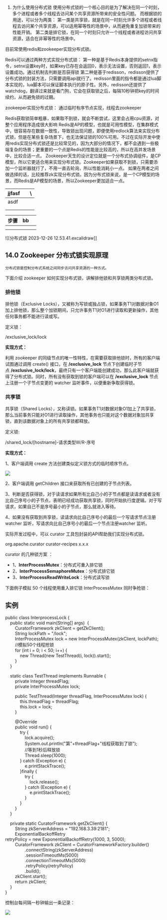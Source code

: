 1. 为什么使用分布式锁
使用分布式锁的一个核心目的是为了解决在同一个时刻，多个进程或者多个线程去访问某个共享资源所带来的安全性问题。
而根据锁的用途，可以分为两类：
第一类是共享锁，就是在同一时刻允许多个进程或者线程去访问某个共享资源，可以适用幂等性的场景中，从而避免重复加锁带来的性能开销。
第二类是排它锁，在同一个时刻只允许一个线程或者进程访问共享资源，适合在非幂等性的场景中。

目前常使用redis和zookeeper实现分布式锁。

Redis可以通过两种方式实现分布式锁：
第一种是基于Redis本身提供的setnx指令，setnx设置key时，如果key已存在会返回0，表示无法设置，否则返回1，表示设置成功。通过机制去判断是否获得锁
第二种是基于redisson，redisson提供了分布式锁的封装方法，只需要调用api就行了。redisson里面的指令都是通过lua脚本实现的，lua脚本可以保证脚本执行的原子性。另外，redisson还提供了watchdog，翻译过来就是看门狗，它会在获取锁之后，每隔10秒钟把key的时间续约，从而避免锁的过期。

zookeeper实现分布式锁：
通过临时有序节点实现，线程去zookeeper

Redis获取锁简单粗暴，如果取不到锁，就会不断尝试，这里会占用cpu资源，对整个应用程序造成很大影响
Redis是AP的模型，也就是可用性模型，在集群模式中，很容易存在数据一致性，导致锁出现问题，即便使用redlock算法来实现分布式锁，但是在某些复杂场景下，也无法保证锁的100%可用。不过在实际开发中使用redis实现分布式锁还是比较常见的，因为大部分的情况下，都不会遇到一些极端复杂的场景；更重要的一个点是Redis的性能是比较高的，所以在高并发场景中，比较合适一点。
Zookeeper天生的设计定位就是一个分布式协调组件，是CP模型，所以它更适合用来实现分布式锁。Zookeeper如果获取不到锁，只需要添加一个监听器就行了，不用一直去轮询，所以性能消耗小一点。
如果在两者之间做选择的话，比较推荐zk实现分布式锁。因为分布式锁来说，是一个CP模型的场景，而Redis是AP模型的场景，所以Zookeeper更加适合一点。

| jjfasf |  | \ |
| ---- | ---- | ---- |
| asdf |  |  |
|  |  |  |
|  |  |  |

| 步骤 | bb |  |
| ---- | ---- | ---- |
|  |  |  |
|  |  |  |
![[分布式锁 2023-12-26 12.53.41.excalidraw]]



## 14.0 Zookeeper 分布式锁实现原理

	分布式锁是控制分布式系统之间同步访问共享资源的一种方式。

下面介绍 zookeeper 如何实现分布式锁，讲解排他锁和共享锁两类分布式锁。

### 排他锁

排他锁（Exclusive Locks），又被称为写锁或独占锁，如果事务T1对数据对象O1加上排他锁，那么整个加锁期间，只允许事务T1对O1进行读取和更新操作，其他任何事务都不能进行读或写。

定义锁：

/exclusive_lock/lock

**实现方式：**

利用 zookeeper 的同级节点的唯一性特性，在需要获取排他锁时，所有的客户端试图通过调用 create() 接口，在 **/exclusive_lock** 节点下创建临时子节点 **/exclusive_lock/lock**，最终只有一个客户端能创建成功，那么此客户端就获得了分布式锁。同时，所有没有获取到锁的客户端可以在 **/exclusive_lock** 节点上注册一个子节点变更的 watcher 监听事件，以便重新争取获得锁。

### 共享锁

共享锁（Shared Locks），又称读锁。如果事务T1对数据对象O1加上了共享锁，那么当前事务只能对O1进行读取操作，其他事务也只能对这个数据对象加共享锁，直到该数据对象上的所有共享锁都释放。

定义锁:

/shared_lock/[hostname]-请求类型W/R-序号

**实现方式：**

1、客户端调用 create 方法创建类似定义锁方式的临时顺序节点。

![](https://www.runoob.com/wp-content/uploads/2020/09/lock-01.png)

2、客户端调用 getChildren 接口来获取所有已创建的子节点列表。

3、判断是否获得锁，对于读请求如果所有比自己小的子节点都是读请求或者没有比自己序号小的子节点，表明已经成功获取共享锁，同时开始执行度逻辑。对于写请求，如果自己不是序号最小的子节点，那么就进入等待。

4、如果没有获取到共享锁，读请求向比自己序号小的最后一个写请求节点注册 watcher 监听，写请求向比自己序号小的最后一个节点注册watcher 监听。

实际开发过程中，可以 curator 工具包封装的API帮助我们实现分布式锁。

<dependency> <groupId>org.apache.curator</groupId> <artifactId>curator-recipes</artifactId> <version>x.x.x</version> </dependency>

curator 的几种锁方案 ：

- 1、**InterProcessMutex**：分布式可重入排它锁
- 2、**InterProcessSemaphoreMutex**：分布式排它锁
- 3、**InterProcessReadWriteLock**：分布式读写锁

下面例子模拟 50 个线程使用重入排它锁 InterProcessMutex 同时争抢锁：

## 实例

public class InterprocessLock {  
    public static void main(String[] args)  {  
        CuratorFramework zkClient = getZkClient();  
        String lockPath = "/lock";  
        InterProcessMutex lock = new InterProcessMutex(zkClient, lockPath);  
        //模拟50个线程抢锁  
        for (int i = 0; i < 50; i++) {  
            new Thread(new TestThread(i, lock)).start();  
        }  
    }  
  
  
    static class TestThread implements Runnable {  
        private Integer threadFlag;  
        private InterProcessMutex lock;  
  
        public TestThread(Integer threadFlag, InterProcessMutex lock) {  
            this.threadFlag = threadFlag;  
            this.lock = lock;  
        }  
  
        @Override  
        public void run() {  
            try {  
                lock.acquire();  
                System.out.println("第"+threadFlag+"线程获取到了锁");  
                //等到1秒后释放锁  
                Thread.sleep(1000);  
            } catch (Exception e) {  
                e.printStackTrace();  
            }finally {  
                try {  
                    lock.release();  
                } catch (Exception e) {  
                    e.printStackTrace();  
                }  
            }  
        }  
    }  
  
    private static CuratorFramework getZkClient() {  
        String zkServerAddress = "192.168.3.39:2181";  
        ExponentialBackoffRetry retryPolicy = new ExponentialBackoffRetry(1000, 3, 5000);  
        CuratorFramework zkClient = CuratorFrameworkFactory.builder()  
                .connectString(zkServerAddress)  
                .sessionTimeoutMs(5000)  
                .connectionTimeoutMs(5000)  
                .retryPolicy(retryPolicy)  
                .build();  
        zkClient.start();  
        return zkClient;  
    }  
}  

控制台每间隔一秒钟输出一条记录：

![](https://www.runoob.com/wp-content/uploads/2020/09/lock-02.png)

